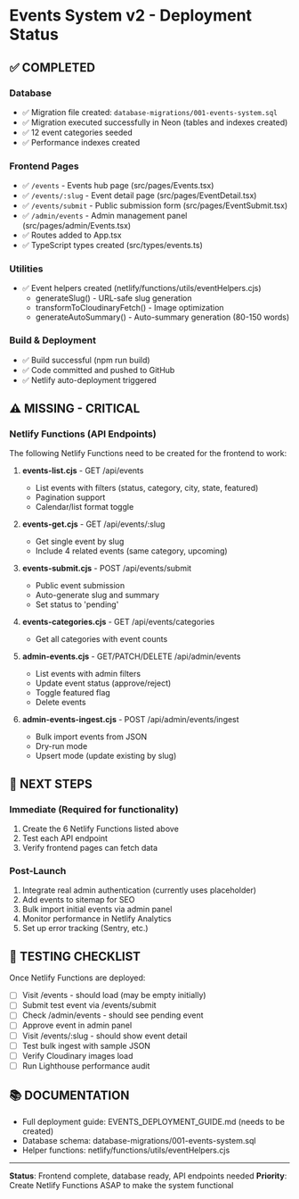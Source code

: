 # Events System v2 - Deployment Status

## ✅ COMPLETED

### Database
- ✅ Migration file created: `database-migrations/001-events-system.sql`
- ✅ Migration executed successfully in Neon (tables and indexes created)
- ✅ 12 event categories seeded
- ✅ Performance indexes created

### Frontend Pages
- ✅ `/events` - Events hub page (src/pages/Events.tsx)
- ✅ `/events/:slug` - Event detail page (src/pages/EventDetail.tsx)
- ✅ `/events/submit` - Public submission form (src/pages/EventSubmit.tsx)
- ✅ `/admin/events` - Admin management panel (src/pages/admin/Events.tsx)
- ✅ Routes added to App.tsx
- ✅ TypeScript types created (src/types/events.ts)

### Utilities
- ✅ Event helpers created (netlify/functions/utils/eventHelpers.cjs)
  - generateSlug() - URL-safe slug generation
  - transformToCloudinaryFetch() - Image optimization
  - generateAutoSummary() - Auto-summary generation (80-150 words)

### Build & Deployment
- ✅ Build successful (npm run build)
- ✅ Code committed and pushed to GitHub
- ✅ Netlify auto-deployment triggered

## ⚠️ MISSING - CRITICAL

### Netlify Functions (API Endpoints)
The following Netlify Functions need to be created for the frontend to work:

1. **events-list.cjs** - GET /api/events
   - List events with filters (status, category, city, state, featured)
   - Pagination support
   - Calendar/list format toggle

2. **events-get.cjs** - GET /api/events/:slug
   - Get single event by slug
   - Include 4 related events (same category, upcoming)

3. **events-submit.cjs** - POST /api/events/submit
   - Public event submission
   - Auto-generate slug and summary
   - Set status to 'pending'

4. **events-categories.cjs** - GET /api/events/categories
   - Get all categories with event counts

5. **admin-events.cjs** - GET/PATCH/DELETE /api/admin/events
   - List events with admin filters
   - Update event status (approve/reject)
   - Toggle featured flag
   - Delete events

6. **admin-events-ingest.cjs** - POST /api/admin/events/ingest
   - Bulk import events from JSON
   - Dry-run mode
   - Upsert mode (update existing by slug)

## 📝 NEXT STEPS

### Immediate (Required for functionality)
1. Create the 6 Netlify Functions listed above
2. Test each API endpoint
3. Verify frontend pages can fetch data

### Post-Launch
1. Integrate real admin authentication (currently uses placeholder)
2. Add events to sitemap for SEO
3. Bulk import initial events via admin panel
4. Monitor performance in Netlify Analytics
5. Set up error tracking (Sentry, etc.)

## 🧪 TESTING CHECKLIST

Once Netlify Functions are deployed:

- [ ] Visit /events - should load (may be empty initially)
- [ ] Submit test event via /events/submit
- [ ] Check /admin/events - should see pending event
- [ ] Approve event in admin panel
- [ ] Visit /events/:slug - should show event detail
- [ ] Test bulk ingest with sample JSON
- [ ] Verify Cloudinary images load
- [ ] Run Lighthouse performance audit

## 📚 DOCUMENTATION

- Full deployment guide: EVENTS_DEPLOYMENT_GUIDE.md (needs to be created)
- Database schema: database-migrations/001-events-system.sql
- Helper functions: netlify/functions/utils/eventHelpers.cjs

---

**Status**: Frontend complete, database ready, API endpoints needed
**Priority**: Create Netlify Functions ASAP to make the system functional
